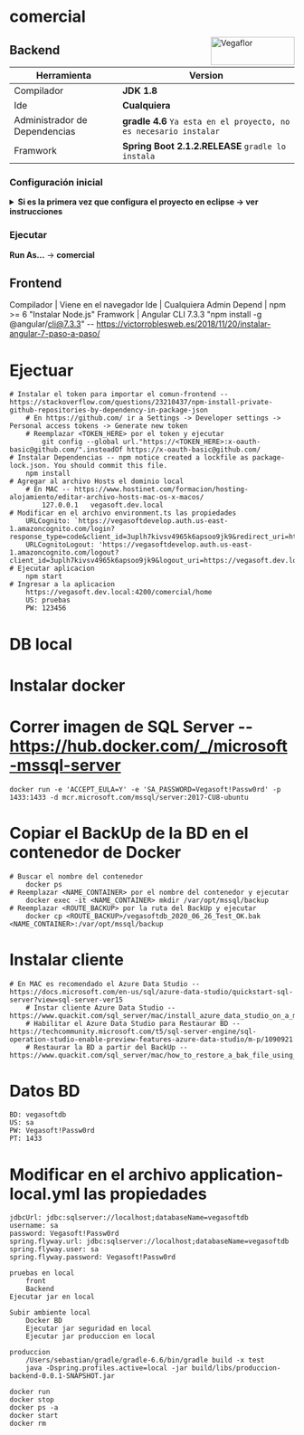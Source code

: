 # comercial

<img src="https://le-cdn.website-editor.net/4aa03d26578c4b949aa4f65e52d7e4c0/dms3rep/multi/opt/Logo+Vegaflor+copy-4df30103-320w.png" align="right" alt="Vegaflor" width="148" height="50">

## Backend
| Herramienta | Version |
| ------ | ------ |
| Compilador | **JDK 1.8** |
| Ide | **Cualquiera** |
| Administrador de Dependencias | **gradle 4.6** `Ya esta en el proyecto, no es necesario instalar` |
| Framwork | **Spring Boot 2.1.2.RELEASE** `gradle lo instala` |

### Configuración inicial
<details><summary><b>Si es la primera vez que configura el proyecto en eclipse -> ver instrucciones</b></summary>

1. Descargar el proyecto **[comun]** al mismo nivel de comercial.
2. En eclipse para gradle 4.6 se debe instalar el plugin:
    ```sh
    https://dist.springsource.com/release/TOOLS/gradle
    ```
3. **Import...** -> **Gradle (STS)** -> **Gradle (STS) Project** `Se usara la version de gradle que esta dentro del proyecto configurada: gradle/wrapper/gradle-wrapper.properties`
4. Instalar lombok `en caso de que el Ide no lo tenga instalado`
    <details><summary><b>En eclipse -> ver instrucciones</b></summary>

    1. Ir al proyecto `comercial-backend-comando-aplicacion`
    2. En `Gradle Dependencies`
    3. Click derecho en el jar: `lombok-1.16.18.jar`
    4. **Run As** -> **Java Application**
    5. En la ventana de instalacion de lombok, seleccionar el eclipse e instalar
    </details>

5. Configurar arranque:
    1. **En eclipse** -> **Run** -> **Run Configurations**
    2. Click derecho en **Java Application** -> **New Configuration**
    3. Diligenciar:
        ```yaml
        Name: `comercial`
        Project: `comercial-backend`
        Main class: `com.vegaflor.core.Application`
        Arguments -> VM arguments: `-Dspring.profiles.active=local`
        Apply -> Run
        ```
</details>

### Ejecutar
**Run As...** -> **comercial**

[comun]: https://github.com/grupovegaflor/comun

## Frontend
Compilador | Viene en el navegador
Ide | Cualquiera 
Admin Depend | npm >= 6 "Instalar Node.js"
Framwork | Angular CLI 7.3.3 "npm install -g @angular/cli@7.3.3" -- https://victorroblesweb.es/2018/11/20/instalar-angular-7-paso-a-paso/
# Ejectuar
    # Instalar el token para importar el comun-frontend -- https://stackoverflow.com/questions/23210437/npm-install-private-github-repositories-by-dependency-in-package-json
        # En https://github.com/ ir a Settings -> Developer settings -> Personal access tokens -> Generate new token
        # Reemplazar <TOKEN_HERE> por el token y ejecutar
            git config --global url."https://<TOKEN_HERE>:x-oauth-basic@github.com/".insteadOf https://x-oauth-basic@github.com/
    # Instalar Dependencias -- npm notice created a lockfile as package-lock.json. You should commit this file.
        npm install
    # Agregar al archivo Hosts el dominio local
        # En MAC -- https://www.hostinet.com/formacion/hosting-alojamiento/editar-archivo-hosts-mac-os-x-macos/
            127.0.0.1	vegasoft.dev.local
    # Modificar en el archivo environment.ts las propiedades
        URLCognito: `https://vegasoftdevelop.auth.us-east-1.amazoncognito.com/login?response_type=code&client_id=3uplh7kivsv4965k6apsoo9jk9&redirect_uri=https://vegasoft.dev.local:4200`,
        URLCognitoLogout: 'https://vegasoftdevelop.auth.us-east-1.amazoncognito.com/logout?client_id=3uplh7kivsv4965k6apsoo9jk9&logout_uri=https://vegasoft.dev.local:4200/',
    # Ejecutar aplicacion
        npm start
    # Ingresar a la aplicacion
        https://vegasoft.dev.local:4200/comercial/home
        US: pruebas
        PW: 123456
        
# DB local
# Instalar docker
# Correr imagen de SQL Server -- https://hub.docker.com/_/microsoft-mssql-server
    docker run -e 'ACCEPT_EULA=Y' -e 'SA_PASSWORD=Vegasoft!Passw0rd' -p 1433:1433 -d mcr.microsoft.com/mssql/server:2017-CU8-ubuntu
# Copiar el BackUp de la BD en el contenedor de Docker
    # Buscar el nombre del contenedor
        docker ps
    # Reemplazar <NAME_CONTAINER> por el nombre del contenedor y ejecutar
        docker exec -it <NAME_CONTAINER> mkdir /var/opt/mssql/backup
    # Reemplazar <ROUTE_BACKUP> por la ruta del BackUp y ejecutar
        docker cp <ROUTE_BACKUP>/vegasoftdb_2020_06_26_Test_OK.bak <NAME_CONTAINER>:/var/opt/mssql/backup
# Instalar cliente
    # En MAC es recomendado el Azure Data Studio -- https://docs.microsoft.com/en-us/sql/azure-data-studio/quickstart-sql-server?view=sql-server-ver15
        # Instar cliente Azure Data Studio -- https://www.quackit.com/sql_server/mac/install_azure_data_studio_on_a_mac.cfm
        # Habilitar el Azure Data Studio para Restaurar BD -- https://techcommunity.microsoft.com/t5/sql-server-engine/sql-operation-studio-enable-preview-features-azure-data-studio/m-p/1090921
        # Restaurar la BD a partir del BackUp -- https://www.quackit.com/sql_server/mac/how_to_restore_a_bak_file_using_azure_data_studio.cfm
# Datos BD
    BD: vegasoftdb
    US: sa
    PW: Vegasoft!Passw0rd
    PT: 1433
# Modificar en el archivo application-local.yml las propiedades
    jdbcUrl: jdbc:sqlserver://localhost;databaseName=vegasoftdb
    username: sa
    password: Vegasoft!Passw0rd
    spring.flyway.url: jdbc:sqlserver://localhost;databaseName=vegasoftdb
    spring.flyway.user: sa
    spring.flyway.password: Vegasoft!Passw0rd

    pruebas en local
        front
        Backend
    Ejecutar jar en local

    Subir ambiente local
        Docker BD
        Ejecutar jar seguridad en local
        Ejecutar jar produccion en local

    produccion
        /Users/sebastian/gradle/gradle-6.6/bin/gradle build -x test
        java -Dspring.profiles.active=local -jar build/libs/produccion-backend-0.0.1-SNAPSHOT.jar
    
    docker run
    docker stop
    docker ps -a
    docker start
    docker rm